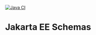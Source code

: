 [![Java CI](https://github.com/eclipse-ee4j/jakartaee-schemas/actions/workflows/ant.yml/badge.svg?branch=master)](https://github.com/eclipse-ee4j/jakartaee-schemas/actions/workflows/ant.yml)

# Jakarta EE Schemas
